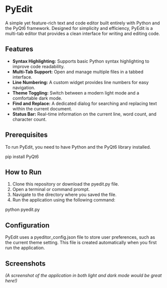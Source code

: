# **PyEdit**

A simple yet feature-rich text and code editor built entirely with Python and the PyQt6 framework. Designed for simplicity and efficiency, PyEdit is a multi-tab editor that provides a clean interface for writing and editing code.

## **Features**

* **Syntax Highlighting:** Supports basic Python syntax highlighting to improve code readability.  
* **Multi-Tab Support:** Open and manage multiple files in a tabbed interface.  
* **Line Numbering:** A custom widget provides line numbers for easy navigation.  
* **Theme Toggling:** Switch between a modern light mode and a comfortable dark mode.  
* **Find and Replace:** A dedicated dialog for searching and replacing text within the current document.  
* **Status Bar:** Real-time information on the current line, word count, and character count.

## **Prerequisites**

To run PyEdit, you need to have Python and the PyQt6 library installed.

pip install PyQt6

## **How to Run**

1. Clone this repository or download the pyedit.py file.  
2. Open a terminal or command prompt.  
3. Navigate to the directory where you saved the file.  
4. Run the application using the following command:

python pyedit.py

## **Configuration**

PyEdit uses a pyeditor\_config.json file to store user preferences, such as the current theme setting. This file is created automatically when you first run the application.

## **Screenshots**

*(A screenshot of the application in both light and dark mode would be great here\!)*
